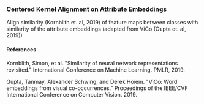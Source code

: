 ### Centered Kernel Alignment on Attribute Embeddings

Align similarity (Kornblith et. al, 2019) of feature maps between classes with similarity of the attribute embeddings (adapted from ViCo (Gupta et. al, 2019))

#### References

Kornblith, Simon, et al. "Similarity of neural network representations revisited." International Conference on Machine Learning. PMLR, 2019.

Gupta, Tanmay, Alexander Schwing, and Derek Hoiem. "ViCo: Word embeddings from visual co-occurrences." Proceedings of the IEEE/CVF International Conference on Computer Vision. 2019.











